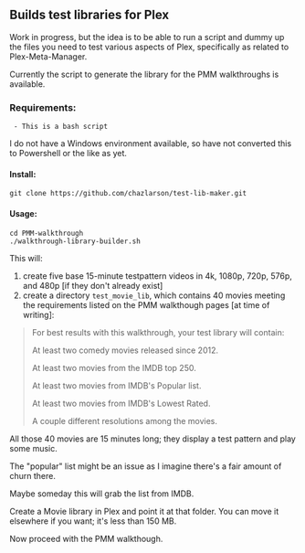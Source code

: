 ## Builds test libraries for Plex

Work in progress, but the idea is to be able to run a script and dummy up the files you need to test various aspects of Plex, specifically as related to Plex-Meta-Manager.

Currently the script to generate the library for the PMM walkthroughs is available.

### Requirements:
```
 - This is a bash script
```

I do not have a Windows environment available, so have not converted this to Powershell or the like as yet.

#### Install:
```
git clone https://github.com/chazlarson/test-lib-maker.git
```
#### Usage:

```
cd PMM-walkthrough
./walkthrough-library-builder.sh
```

This will:

1. create five base 15-minute testpattern videos in 4k, 1080p, 720p, 576p, and 480p [if they don't already exist]
2. create a directory `test_movie_lib`, which contains 40 movies meeting the requirements listed on the PMM walkthough pages [at time of writing]:

> For best results with this walkthrough, your test library will contain:
>
> At least two comedy movies released since 2012.
>
> At least two movies from the IMDB top 250.
>
> At least two movies from IMDB's Popular list.
>
> At least two movies from IMDB's Lowest Rated.
>
> A couple different resolutions among the movies.

All those 40 movies are 15 minutes long; they display a test pattern and play some music.

The "popular" list might be an issue as I imagine there's a fair amount of churn there.

Maybe someday this will grab the list from IMDB.

Create a Movie library in Plex and point it at that folder.  You can move it elsewhere if you want; it's less than 150 MB.

Now proceed with the PMM walkthough.